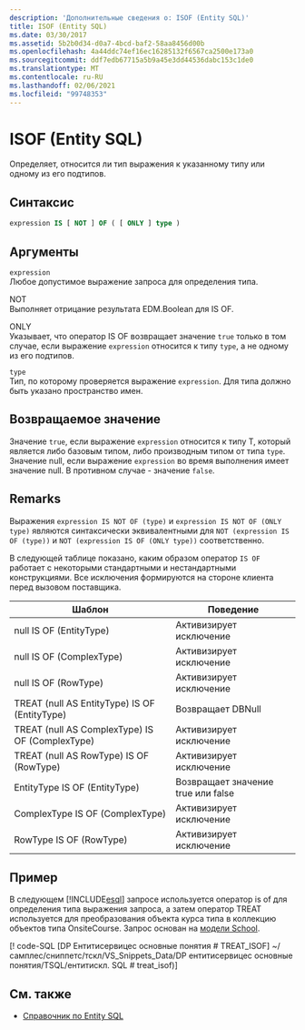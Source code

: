 ```yaml
---
description: 'Дополнительные сведения о: ISOF (Entity SQL)'
title: ISOF (Entity SQL)
ms.date: 03/30/2017
ms.assetid: 5b2b0d34-d0a7-4bcd-baf2-58aa8456d00b
ms.openlocfilehash: 4a44ddc74ef16ec16285132f6567ca2500e173a0
ms.sourcegitcommit: ddf7edb67715a5b9a45e3dd44536dabc153c1de0
ms.translationtype: MT
ms.contentlocale: ru-RU
ms.lasthandoff: 02/06/2021
ms.locfileid: "99748353"
---
```

# <a name="isof-entity-sql"></a>ISOF (Entity SQL)

Определяет, относится ли тип выражения к указанному типу или одному из его подтипов.  
  
## <a name="syntax"></a>Синтаксис  
  
```sql  
expression IS [ NOT ] OF ( [ ONLY ] type )  
```  
  
## <a name="arguments"></a>Аргументы  

 `expression`  
 Любое допустимое выражение запроса для определения типа.  
  
 NOT  
 Выполняет отрицание результата EDM.Boolean для IS OF.  
  
 ONLY  
 Указывает, что оператор IS OF возвращает значение `true` только в том случае, если выражение `expression` относится к типу `type`, а не одному из его подтипов.  
  
 `type`  
 Тип, по которому проверяется выражение `expression`. Для типа должно быть указано пространство имен.  
  
## <a name="return-value"></a>Возвращаемое значение  

 Значение `true`, если выражение `expression` относится к типу T, который является либо базовым типом, либо производным типом от типа `type`. Значение null, если выражение `expression` во время выполнения имеет значение null. В противном случае - значение `false`.  
  
## <a name="remarks"></a>Remarks  

 Выражения `expression IS NOT OF (type)` и `expression IS NOT OF (ONLY type)` являются синтаксически эквивалентными для `NOT (expression IS OF (type))` и `NOT (expression IS OF (ONLY type))` соответственно.  
  
 В следующей таблице показано, каким образом оператор `IS OF` работает с некоторыми стандартными и нестандартными конструкциями. Все исключения формируются на стороне клиента перед вызовом поставщика.  
  
|Шаблон|Поведение|  
|-------------|--------------|  
|null IS OF (EntityType)|Активизирует исключение|  
|null IS OF (ComplexType)|Активизирует исключение|  
|null IS OF (RowType)|Активизирует исключение|  
|TREAT (null AS EntityType) IS OF (EntityType)|Возвращает DBNull|  
|TREAT (null AS ComplexType) IS OF (ComplexType)|Активизирует исключение|  
|TREAT (null AS RowType) IS OF (RowType)|Активизирует исключение|  
|EntityType IS OF (EntityType)|Возвращает значение true или false|  
|ComplexType IS OF (ComplexType)|Активизирует исключение|  
|RowType IS OF (RowType)|Активизирует исключение|  
  
## <a name="example"></a>Пример  

 В следующем [!INCLUDE[esql](../../../../../../includes/esql-md.md)] запросе используется оператор is of для определения типа выражения запроса, а затем оператор TREAT используется для преобразования объекта курса типа в коллекцию объектов типа OnsiteCourse. Запрос основан на [модели School](/previous-versions/dotnet/netframework-4.0/bb896300(v=vs.100)).  
  
 [! code-SQL [DP Ентитисервицес основные понятия # TREAT_ISOF] ~/самплес/сниппетс/тскл/VS_Snippets_Data/DP ентитисервицес основные понятия/TSQL/ентитискл. SQL # treat_isof)]  
  
## <a name="see-also"></a>См. также

- [Справочник по Entity SQL](entity-sql-reference.md)
